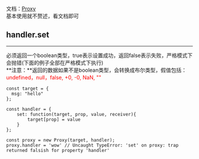 文档：[Proxy](https://developer.mozilla.org/en-US/docs/Web/JavaScript/Reference/Global_Objects/Proxy)  
基本使用就不赘述，看文档即可  

## handler.set
---
必须返回一个boolean类型，true表示设置成功，返回false表示失败，严格模式下会抛错(下面的例子全部在严格模式下执行)  
**注意：**返回的数据如果不是boolean类型，会转换成布尔类型，假值包括：<font color="red">undefined，null，false, +0, -0, NaN, "" </font>      
``` 
const target = {
  msg: "hello"
};

const handler = {
    set: function(target, prop, value, receiver){
        target[prop] = value
    }
};

const proxy = new Proxy(target, handler);
proxy.handler = 'wow' // Uncaught TypeError: 'set' on proxy: trap returned falsish for property 'handler'
```
